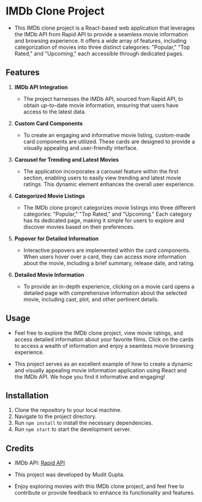 # IMDb Clone Project

- This IMDb clone project is a React-based web application that leverages the IMDb API from Rapid API to provide a seamless movie information and browsing experience. It offers a wide array of features, including categorization of movies into three distinct categories: "Popular," "Top Rated," and "Upcoming," each accessible through dedicated pages.

## Features

1. **IMDb API Integration**
   - The project harnesses the IMDb API, sourced from Rapid API, to obtain up-to-date movie information, ensuring that users have access to the latest data.

2. **Custom Card Components**
   - To create an engaging and informative movie listing, custom-made card components are utilized. These cards are designed to provide a visually appealing and user-friendly interface.

3. **Carousel for Trending and Latest Movies**
   - The application incorporates a carousel feature within the first section, enabling users to easily view trending and latest movie ratings. This dynamic element enhances the overall user experience.

4. **Categorized Movie Listings**
   - The IMDb clone project categorizes movie listings into three different categories: "Popular," "Top Rated," and "Upcoming." Each category has its dedicated page, making it simple for users to explore and discover movies based on their preferences.

5. **Popover for Detailed Information**
   - Interactive popovers are implemented within the card components. When users hover over a card, they can access more information about the movie, including a brief summary, release date, and rating.

6. **Detailed Movie Information**
   - To provide an in-depth experience, clicking on a movie card opens a detailed page with comprehensive information about the selected movie, including cast, plot, and other pertinent details.

## Usage

- Feel free to explore the IMDb clone project, view movie ratings, and access detailed information about your favorite films. Click on the cards to access a wealth of information and enjoy a seamless movie browsing experience.

- This project serves as an excellent example of how to create a dynamic and visually appealing movie information application using React and the IMDb API. We hope you find it informative and engaging!

## Installation

1. Clone the repository to your local machine.
2. Navigate to the project directory.
3. Run `npm install` to install the necessary dependencies.
4. Run `npm start` to start the development server.

## Credits

- IMDb API: [Rapid API](https://www.rapidapi.com/)
- This project was developed by Mudit Gupta.

- Enjoy exploring movies with this IMDb clone project, and feel free to contribute or provide feedback to enhance its functionality and features.
